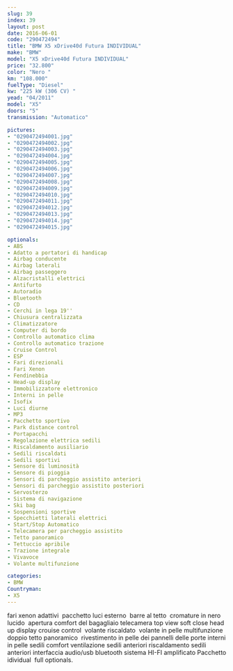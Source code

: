 ```yaml
---
slug: 39
index: 39
layout: post
date: 2016-06-01
code: "290472494"
title: "BMW X5 xDrive40d Futura INDIVIDUAL"
make: "BMW"
model: "X5 xDrive40d Futura INDIVIDUAL"
price: "32.800"
color: "Nero "
km: "108.000"
fuelType: "Diesel"
kw: "225 kW (306 CV) "
yead: "04/2011"
model: "X5"
doors: "5"
transmission: "Automatico"

pictures:
- "0290472494001.jpg"
- "0290472494002.jpg"
- "0290472494003.jpg"
- "0290472494004.jpg"
- "0290472494005.jpg"
- "0290472494006.jpg"
- "0290472494007.jpg"
- "0290472494008.jpg"
- "0290472494009.jpg"
- "0290472494010.jpg"
- "0290472494011.jpg"
- "0290472494012.jpg"
- "0290472494013.jpg"
- "0290472494014.jpg"
- "0290472494015.jpg"

optionals:
- ABS
- Adatto a portatori di handicap
- Airbag conducente
- Airbag laterali
- Airbag passeggero
- Alzacristalli elettrici
- Antifurto
- Autoradio
- Bluetooth
- CD
- Cerchi in lega 19''
- Chiusura centralizzata
- Climatizzatore
- Computer di bordo
- Controllo automatico clima
- Controllo automatico trazione
- Cruise Control
- ESP
- Fari direzionali
- Fari Xenon
- Fendinebbia
- Head-up display
- Immobilizzatore elettronico
- Interni in pelle
- Isofix
- Luci diurne
- MP3
- Pacchetto sportivo
- Park distance control
- Portapacchi
- Regolazione elettrica sedili
- Riscaldamento ausiliario
- Sedili riscaldati
- Sedili sportivi
- Sensore di luminosità
- Sensore di pioggia
- Sensori di parcheggio assistito anteriori
- Sensori di parcheggio assistito posteriori
- Servosterzo
- Sistema di navigazione
- Ski bag
- Sospensioni sportive
- Specchietti laterali elettrici
- Start/Stop Automatico
- Telecamera per parcheggio assistito
- Tetto panoramico
- Tettuccio apribile
- Trazione integrale
- Vivavoce
- Volante multifunzione

categories:
- BMW
Countryman:
- X5
---
```

 fari xenon adattivi  pacchetto luci esterno  barre al tetto  cromature in nero lucido  apertura comfort del bagagliaio telecamera top view soft close head up display crouise control  volante riscaldato  volante in pelle multifunzione doppio tetto panoramico  rivestimento in pelle dei pannelli delle porte interni in pelle sedili comfort ventilazione sedili anteriori riscaldamento sedili anteriori interfaccia audio/usb bluetooth sistema HI-FI amplificato Pacchetto idividual  full optionals. 
